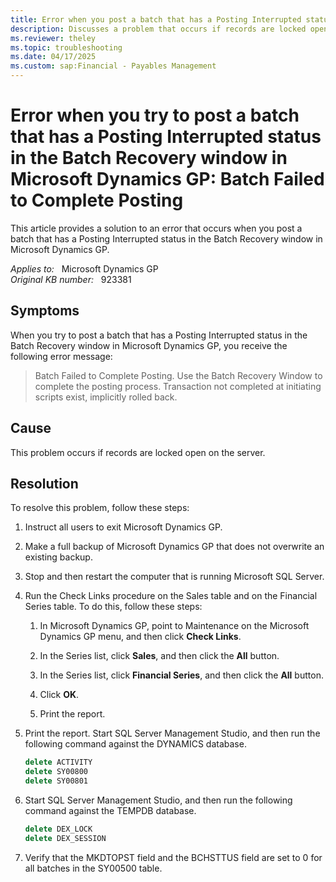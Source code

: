 ```yaml
---
title: Error when you post a batch that has a Posting Interrupted status in the Batch Recovery window 
description: Discusses a problem that occurs if records are locked open on the server. Provides a resolution.
ms.reviewer: theley
ms.topic: troubleshooting
ms.date: 04/17/2025
ms.custom: sap:Financial - Payables Management
---
```

# Error when you try to post a batch that has a Posting Interrupted status in the Batch Recovery window in Microsoft Dynamics GP: Batch Failed to Complete Posting

This article provides a solution to an error that occurs when you post a batch that has a Posting Interrupted status in the Batch Recovery window in Microsoft Dynamics GP.

_Applies to:_ &nbsp; Microsoft Dynamics GP  
_Original KB number:_ &nbsp; 923381

## Symptoms

When you try to post a batch that has a Posting Interrupted status in the Batch Recovery window in Microsoft Dynamics GP, you receive the following error message:

> Batch Failed to Complete Posting. Use the Batch Recovery Window to complete the posting process. Transaction not completed at initiating scripts exist, implicitly rolled back.

## Cause

This problem occurs if records are locked open on the server.

## Resolution

To resolve this problem, follow these steps:

1. Instruct all users to exit Microsoft Dynamics GP.

2. Make a full backup of Microsoft Dynamics GP that does not overwrite an existing backup.

3. Stop and then restart the computer that is running Microsoft SQL Server.

4. Run the Check Links procedure on the Sales table and on the Financial Series table. To do this, follow these steps:

    1. In Microsoft Dynamics GP, point to Maintenance on the Microsoft Dynamics GP menu, and then click **Check Links**.

    2. In the Series list, click **Sales**, and then click the **All** button.

    3. In the Series list, click **Financial Series**, and then click the **All** button.

    4. Click **OK**.

    5. Print the report.

5. Print the report. Start SQL Server Management Studio, and then run the following command against the DYNAMICS database.

    ```sql
    delete ACTIVITY
    delete SY00800
    delete SY00801
    ```

6. Start SQL Server Management Studio, and then run the following command against the TEMPDB database.

    ```sql
    delete DEX_LOCK
    delete DEX_SESSION
    ```

7. Verify that the MKDTOPST field and the BCHSTTUS field are set to 0 for all batches in the SY00500 table.
